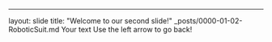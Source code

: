 ---
layout: slide
title: "Welcome to our second slide!"
_posts/0000-01-02-RoboticSuit.md
Your text
Use the left arrow to go back!

